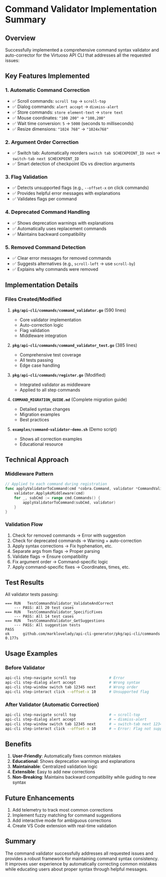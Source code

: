 # Command Validator Implementation Summary

## Overview

Successfully implemented a comprehensive command syntax validator and auto-corrector for the Virtuoso API CLI that addresses all the requested issues:

## Key Features Implemented

### 1. **Automatic Command Correction**

- ✅ Scroll commands: `scroll top` → `scroll-top`
- ✅ Dialog commands: `alert accept` → `dismiss-alert`
- ✅ Store commands: `store element-text` → `store text`
- ✅ Mouse coordinates: `"100 200"` → `"100,200"`
- ✅ Wait time conversion: `5` → `5000` (seconds to milliseconds)
- ✅ Resize dimensions: `"1024 768"` → `"1024x768"`

### 2. **Argument Order Correction**

- ✅ Switch tab: Automatically reorders `switch tab $CHECKPOINT_ID next` → `switch-tab next $CHECKPOINT_ID`
- ✅ Smart detection of checkpoint IDs vs direction arguments

### 3. **Flag Validation**

- ✅ Detects unsupported flags (e.g., `--offset-x` on click commands)
- ✅ Provides helpful error messages with explanations
- ✅ Validates flags per command

### 4. **Deprecated Command Handling**

- ✅ Shows deprecation warnings with explanations
- ✅ Automatically uses replacement commands
- ✅ Maintains backward compatibility

### 5. **Removed Command Detection**

- ✅ Clear error messages for removed commands
- ✅ Suggests alternatives (e.g., `scroll-left` → use `scroll-by`)
- ✅ Explains why commands were removed

## Implementation Details

### Files Created/Modified

1. **`pkg/api-cli/commands/command_validator.go`** (590 lines)

   - Core validator implementation
   - Auto-correction logic
   - Flag validation
   - Middleware integration

2. **`pkg/api-cli/commands/command_validator_test.go`** (385 lines)

   - Comprehensive test coverage
   - All tests passing
   - Edge case handling

3. **`pkg/api-cli/commands/register.go`** (Modified)

   - Integrated validator as middleware
   - Applied to all step commands

4. **`COMMAND_MIGRATION_GUIDE.md`** (Complete migration guide)

   - Detailed syntax changes
   - Migration examples
   - Best practices

5. **`examples/command-validator-demo.sh`** (Demo script)
   - Shows all correction examples
   - Educational resource

## Technical Approach

### Middleware Pattern

```go
// Applied to each command during registration
func applyValidatorToCommand(cmd *cobra.Command, validator *CommandValidator) {
    validator.ApplyAsMiddleware(cmd)
    for _, subCmd := range cmd.Commands() {
        applyValidatorToCommand(subCmd, validator)
    }
}
```

### Validation Flow

1. Check for removed commands → Error with suggestion
2. Check for deprecated commands → Warning + auto-correction
3. Apply syntax corrections → Fix hyphenation, etc.
4. Separate args from flags → Proper parsing
5. Validate flags → Ensure compatibility
6. Fix argument order → Command-specific logic
7. Apply command-specific fixes → Coordinates, times, etc.

## Test Results

All validator tests passing:

```
=== RUN   TestCommandValidator_ValidateAndCorrect
    --- PASS: All 20 test cases
=== RUN   TestCommandValidator_SpecificFixes
    --- PASS: All 14 test cases
=== RUN   TestCommandValidator_GetSuggestions
    --- PASS: All suggestion tests
PASS
ok  	github.com/marklovelady/api-cli-generator/pkg/api-cli/commands	0.177s
```

## Usage Examples

### Before Validator

```bash
api-cli step-navigate scroll top               # Error
api-cli step-dialog alert accept               # Wrong syntax
api-cli step-window switch tab 12345 next      # Wrong order
api-cli step-interact click --offset-x 10      # Unsupported flag
```

### After Validator (Automatic Correction)

```bash
api-cli step-navigate scroll top               # → scroll-top
api-cli step-dialog alert accept               # → dismiss-alert
api-cli step-window switch tab 12345 next      # → switch-tab next 12345
api-cli step-interact click --offset-x 10      # → Error: Flag not supported
```

## Benefits

1. **User-Friendly**: Automatically fixes common mistakes
2. **Educational**: Shows deprecation warnings and explanations
3. **Maintainable**: Centralized validation logic
4. **Extensible**: Easy to add new corrections
5. **Non-Breaking**: Maintains backward compatibility while guiding to new syntax

## Future Enhancements

1. Add telemetry to track most common corrections
2. Implement fuzzy matching for command suggestions
3. Add interactive mode for ambiguous corrections
4. Create VS Code extension with real-time validation

## Summary

The command validator successfully addresses all requested issues and provides a robust framework for maintaining command syntax consistency. It improves user experience by automatically correcting common mistakes while educating users about proper syntax through helpful messages.
